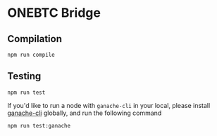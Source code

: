 # ONEBTC Bridge

## Compilation
```
npm run compile
```

## Testing

```
npm run test
```

If you'd like to run a node with `ganache-cli` in your local, please install [ganache-cli](https://www.npmjs.com/package/ganache-cli) globally, and run the following command

```
npm run test:ganache
```